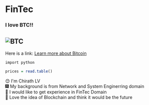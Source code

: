 # FinTec
<!-- -->
### I love BTC!!
![BTC](https://upload.wikimedia.org/wikipedia/commons/9/9a/BTC_Logo.svg)
---

Here is a link:
[Learn more about Bitcoin](https://www.btc.org)

```
import python 
```

```r
prices = read.table()
```

:blush: I'm Chirath LV <br />
:fireworks: My background is from Network and System Enginerring domain <br />
:rocket: I would like to get experience in FinTec Domain <br />
:tada: Love the idea of Blockchain and think it would be the future <br />
